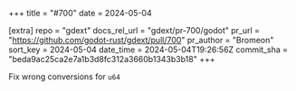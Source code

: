 +++
title = "#700"
date = 2024-05-04

[extra]
repo = "gdext"
docs_rel_url = "gdext/pr-700/godot"
pr_url = "https://github.com/godot-rust/gdext/pull/700"
pr_author = "Bromeon"
sort_key = 2024-05-04
date_time = 2024-05-04T19:26:56Z
commit_sha = "beda9ac25ca2e7a1b3d8fc312a3660b1343b3b18"
+++

Fix wrong conversions for `u64` 
